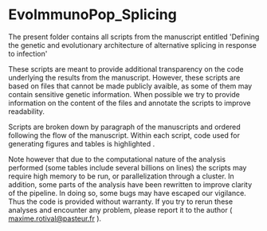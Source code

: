 # EvoImmunoPop_Splicing

The present folder contains all scripts from the manuscript entitled 
'Defining the genetic and evolutionary architecture of alternative splicing in response to infection'

These scripts are meant to provide additional transparency on the code underlying the results from the manuscript. 
However, these scripts are based on files that cannot be made publicly avaible, as some of them may contain sensitive genetic information. 
When possible we try to provide information on the content of the files and annotate the scripts to improve readability. 

Scripts are broken down by paragraph of the manuscripts and ordered following the flow of the manuscript.
Within each script, code used for generating figures and tables is highlighted . 

Note however that due to the computational nature of the analysis performed (some tables include several billions on lines)
the scripts may require high memory to be run, or parallelization through a cluster. 
In addition, some parts of the analysis have been rewritten to improve clarity of the pipeline. 
In doing so, some bugs may have escaped our vigilance. Thus the code is provided without warranty. 
If you try to rerun these analyses and encounter any problem, please report it to the author ( maxime.rotival@pasteur.fr ).



